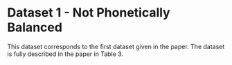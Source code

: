# Dataset 1 - Not Phonetically Balanced

This dataset corresponds to the first dataset given in the paper. The dataset is fully described in the paper in Table 3. 
